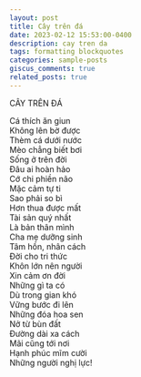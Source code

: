 ```yaml
---
layout: post
title: Cây trên đá
date: 2023-02-12 15:53:00-0400
description: cay tren da
tags: formatting blockquotes
categories: sample-posts
giscus_comments: true
related_posts: true
---
```


CÂY TRÊN ĐÁ

Cá thích ăn giun  
Không lên bờ được  
Thèm cá dưới nước  
Mèo chẳng biết bơi  
Sống ở trên đời           
Đâu ai hoàn hảo  
Cớ chi phiền não  
Mặc cảm tự ti  
Sao phải so bì  
Hơn thua được mất   
Tài sản quý nhất  
Là bản thân mình  
Cha mẹ dưỡng sinh  
Tâm hồn, nhân cách  
Đời cho tri thức  
Khôn lớn nên người  
Xin cảm ơn đời  
Những gì ta có  
Dù trong gian khó  
Vững bước đi lên  
Những đóa hoa sen  
Nở từ bùn đất  
Đường dài xa cách  
Mãi cũng tới nơi  
Hạnh phúc mĩm cười  
Những người nghị lực!  
